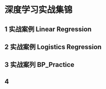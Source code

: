 # 深度学习实战集锦

## 1 实战案例 Linear Regression

## 2 实战案例 Logistics Regression 

## 3 实战案列 BP_Practice

## 4 